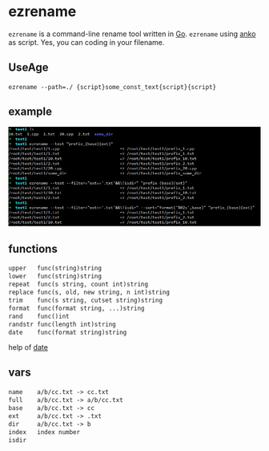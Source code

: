 # ezrename
`ezrename` is a command-line rename tool written in [Go](https://golang.org/). `ezrename` using [anko](https://github.com/mattn/anko) as script. Yes, you can coding in your filename. 

## UseAge
    ezrename --path=./ {script}some_const_text{script}{script}

## example
![preview][]


## functions
    upper   func(string)string
    lower   func(string)string
    repeat  func(s string, count int)string
    replace func(s, old, new string, n int)string
    trim    func(s string, cutset string)string
    format  func(format string, ...)string
    rand    func()int
    randstr func(length int)string
    date    func(format string)string
help of [date](https://github.com/metakeule/fmtdate)

## vars
    name    a/b/cc.txt -> cc.txt
    full    a/b/cc.txt -> a/b/cc.txt
    base    a/b/cc.txt -> cc
    ext     a/b/cc.txt -> .txt
    dir     a/b/cc.txt -> b
    index   index number 
    isdir

[preview]: preview.jpg
